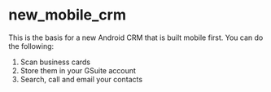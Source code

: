 # new_mobile_crm
This is the basis for a new Android CRM that is built mobile first. 
You can do the following:
1) Scan business cards
2) Store them in your GSuite account
3) Search, call and email your contacts
